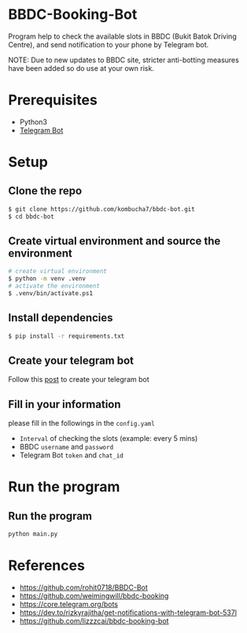 # BBDC-Booking-Bot

Program help to check the available slots in BBDC (Bukit Batok Driving Centre), and send notification to your phone by Telegram bot.

NOTE: Due to new updates to BBDC site, stricter anti-botting measures have been added so do use at your own risk.

# Prerequisites

- Python3
- [Telegram Bot](https://t.me/botfather)

# Setup

## Clone the repo

```sh
$ git clone https://github.com/kombucha7/bbdc-bot.git
$ cd bbdc-bot
```

## Create virtual environment and source the environment

```sh
# create virtual environment
$ python -m venv .venv
# activate the environment
$ .venv/bin/activate.ps1
```

## Install dependencies

```sh
$ pip install -r requirements.txt
```

## Create your telegram bot

Follow this [post](https://dev.to/rizkyrajitha/get-notifications-with-telegram-bot-537l) to create your telegram bot

## Fill in your information

please fill in the followings in the `config.yaml`

- `Interval` of checking the slots (example: every 5 mins)
- BBDC `username` and `password`
- Telegram Bot `token` and `chat_id`

# Run the program

## Run the program

```sh
python main.py
```

# References

- https://github.com/rohit0718/BBDC-Bot
- https://github.com/weimingwill/bbdc-booking
- https://core.telegram.org/bots
- https://dev.to/rizkyrajitha/get-notifications-with-telegram-bot-537l
- https://github.com/lizzzcai/bbdc-booking-bot
